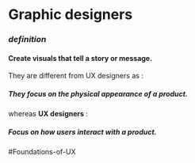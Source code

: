 # Graphic designers

### *definition*

#### Create visuals that tell a story or message.

They are different from UX designers as :

##### They focus on the physical appearance of a product.

whereas **UX designers** :

##### Focus on how users interact with a product.

#Foundations-of-UX 
